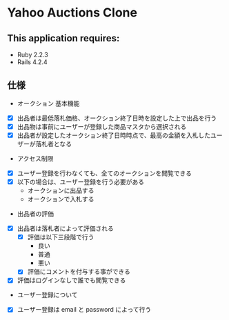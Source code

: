 # Yahoo Auctions Clone

## This application requires:
- Ruby 2.2.3
- Rails 4.2.4

## 仕様

- オークション 基本機能
 - [x] 出品者は最低落札価格、オークション終了日時を設定した上で出品を行う
 - [x] 出品物は事前にユーザーが登録した商品マスタから選択される
 - [x] 出品者が設定したオークション終了日時時点で、最高の金額を入札したユーザーが落札者となる
- アクセス制限
 - [x] ユーザー登録を行わなくても、全てのオークションを閲覧できる
 - [x] 以下の場合は、ユーザー登録を行う必要がある
   - オークションに出品する
   - オークションで入札する
- 出品者の評価
 - [x] 出品者は落札者によって評価される
   - [x] 評価は以下三段階で行う
     - 良い
     - 普通
     - 悪い
   - [x] 評価にコメントを付与する事ができる
 - [x] 評価はログインなしで誰でも閲覧できる
- ユーザー登録について
 - [x] ユーザー登録は email と password によって行う
